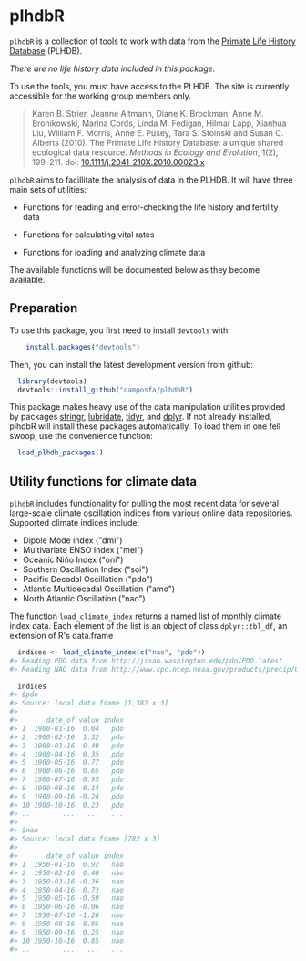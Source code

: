 plhdbR
======

`plhdbR` is a collection of tools to work with data from the [Primate Life History Database](https://plhdb.org/) (PLHDB).

*There are no life history data included in this package.*

To use the tools, you must have access to the PLHDB. The site is currently accessible for the working group members only.

> Karen B. Strier, Jeanne Altmann, Diane K. Brockman, Anne M. Bronikowski, Marina Cords, Linda M. Fedigan, Hilmar Lapp, Xianhua Liu, William F. Morris, Anne E. Pusey, Tara S. Stoinski and Susan C. Alberts (2010). The Primate Life History Database: a unique shared ecological data resource. *Methods in Ecology and Evolution*, 1(2), 199–211. doi: [10.1111/j.2041-210X.2010.00023.x](http://doi.org/10.1111/j.2041-210X.2010.00023.x)

`plhdbR` aims to facillitate the analysis of data in the PLHDB. It will have three main sets of utilities:

-   Functions for reading and error-checking the life history and fertility data

-   Functions for calculating vital rates

-   Functions for loading and analyzing climate data

The available functions will be documented below as they become available.

Preparation
-----------

To use this package, you first need to install `devtools` with:

``` r
    install.packages("devtools")
```

Then, you can install the latest development version from github:

``` r
  library(devtools)
  devtools::install_github("camposfa/plhdbR")
```

This package makes heavy use of the data manipulation utilities provided by packages [stringr](http://cran.r-project.org/package=stringr), [lubridate](http://cran.r-project.org/package=lubridate), [tidyr](http://cran.r-project.org/package=tidyr), and [dplyr](http://cran.r-project.org/package=dplyr). If not already installed, plhdbR will install these packages automatically. To load them in one fell swoop, use the convenience function:

``` r
  load_plhdb_packages()
```

Utility functions for climate data
----------------------------------

`plhdbR` includes functionality for pulling the most recent data for several large-scale climate oscillation indices from various online data repositories. Supported climate indices include:

-   Dipole Mode index ("dmi")
-   Multivariate ENSO Index ("mei")
-   Oceanic Niño Index ("oni")
-   Southern Oscillation Index ("soi")
-   Pacific Decadal Oscillation ("pdo")
-   Atlantic Multidecadal Oscillation ("amo")
-   North Atlantic Oscillation ("nao")

The function `load_climate_index` returns a named list of monthly climate index data. Each element of the list is an object of class `dplyr::tbl_df`, an extension of R's data.frame

``` r
  indices <- load_climate_index(c("nao", "pdo"))
#> Reading PDO data from http://jisao.washington.edu/pdo/PDO.latest
#> Reading NAO data from http://www.cpc.ncep.noaa.gov/products/precip/CWlink/pna/norm.nao.monthly.b5001.current.ascii.table
  
  indices
#> $pdo
#> Source: local data frame [1,382 x 3]
#> 
#>       date_of value index
#> 1  1900-01-16  0.04   pdo
#> 2  1900-02-16  1.32   pdo
#> 3  1900-03-16  0.49   pdo
#> 4  1900-04-16  0.35   pdo
#> 5  1900-05-16  0.77   pdo
#> 6  1900-06-16  0.65   pdo
#> 7  1900-07-16  0.95   pdo
#> 8  1900-08-16  0.14   pdo
#> 9  1900-09-16 -0.24   pdo
#> 10 1900-10-16  0.23   pdo
#> ..        ...   ...   ...
#> 
#> $nao
#> Source: local data frame [782 x 3]
#> 
#>       date_of value index
#> 1  1950-01-16  0.92   nao
#> 2  1950-02-16  0.40   nao
#> 3  1950-03-16 -0.36   nao
#> 4  1950-04-16  0.73   nao
#> 5  1950-05-16 -0.59   nao
#> 6  1950-06-16 -0.06   nao
#> 7  1950-07-16 -1.26   nao
#> 8  1950-08-16 -0.05   nao
#> 9  1950-09-16  0.25   nao
#> 10 1950-10-16  0.85   nao
#> ..        ...   ...   ...
```
